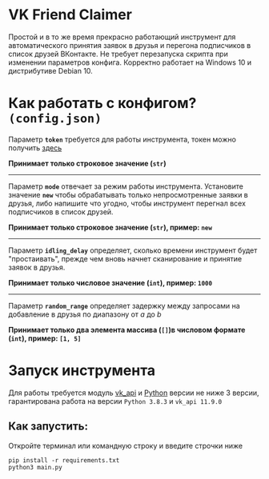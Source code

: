 VK Friend Claimer
======
Простой и в то же время прекрасно работающий инструмент для автоматического принятия заявок в друзья и перегона подписчиков в список друзей ВКонтакте. Не требует перезапуска скрипта при изменении параметров конфига. Корректно работает на Windows 10 и дистрибутиве Debian 10.

Как работать с конфигом? `(config.json)`
======

Параметр **`token`** требуется для работы инструмента, токен можно получить [здесь](https://vkhost.github.io)

__Принимает только строковое значение (`str`)__

---
Параметр **`mode`** отвечает за режим работы инструмента. Установите значение **`new`** чтобы обрабатывать только непросмотренные заявки в друзья, либо напишите что угодно, чтобы инструмент перегнал всех подписчиков в список друзей.

__Принимает только строковое значение (`str`), пример: `new`__

---
Параметр **`idling_delay`** определяет, сколько времени инструмент будет "простаивать", прежде чем вновь начнет сканирование и принятие заявок в друзья. 

__Принимает только числовое значение (`int`), пример: `1000`__

---
Параметр **`random_range`** определяет задержку между запросами на добавление в друзья по диапазону от _a_ до _b_

__Принимает только два элемента массива (`[]`)в числовом формате (`int`), пример: `[1, 5]`__

Запуск инструмента
======
Для работы требуется модуль [vk_api](https://vk-api.readthedocs.io/en/latest/) и [Python](https://www.python.org/downloads/) версии не ниже 3 версии, гарантирована работа на версии `Python 3.8.3` и `vk_api 11.9.0`

## Как запустить:
Откройте терминал или командную строку и введите строчки ниже
```
pip install -r requirements.txt
python3 main.py
```